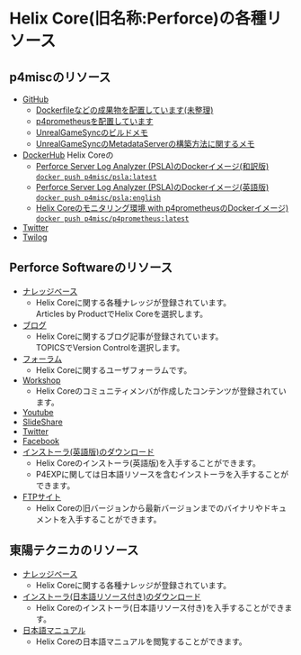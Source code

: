 # Helix Core(旧名称:Perforce)の各種リソース

## p4miscのリソース
- [GitHub](https://github.com/p4misc)
  - [Dockerfileなどの成果物を配置しています(未整理)](https://github.com/p4misc/main)
  - [p4prometheusを配置しています](https://github.com/p4misc/p4prometheus)
  - [UnrealGameSyncのビルドメモ](https://github.com/p4misc/memo/blob/master/UnrealGameSyncMemo.md)
  - [UnrealGameSyncのMetadataServerの構築方法に関するメモ](https://github.com/p4misc/memo/blob/master/MetadataServerMemo.md)  
- [DockerHub](https://hub.docker.com/u/p4misc)
  Helix Coreの
  - [Perforce Server Log Analyzer (PSLA)のDockerイメージ(和訳版) `docker push p4misc/psla:latest`](https://hub.docker.com/repository/docker/p4misc/psla)
  - [Perforce Server Log Analyzer (PSLA)のDockerイメージ(英語版) `docker push p4misc/psla:english`](https://hub.docker.com/repository/docker/p4misc/psla)
  - [Helix Coreのモニタリング環境 with p4prometheusのDockerイメージ) `docker push p4misc/p4prometheus:latest`](https://hub.docker.com/repository/docker/p4misc/p4prometheus)
- [Twitter](https://twitter.com/p4misc)
- [Twilog](https://twilog.org/p4misc)

## Perforce Softwareのリソース
- [ナレッジベース](https://community.perforce.com)
  - Helix Coreに関する各種ナレッジが登録されています。  
    Articles by ProductでHelix Coreを選択します。
- [ブログ](https://perforce.com/blog)
  - Helix Coreに関するブログ記事が登録されています。  
    TOPICSでVersion Controlを選択します。
- [フォーラム](https://twitter.com/perforce)
  - Helix Coreに関するユーザフォーラムです。
- [Workshop](https://swarm.workshop.perforce.com/)
  - Helix Coreのコミュニティメンバが作成したコンテンツが登録されています。
- [Youtube](https://m.youtube.com/user/perforcesoftware)
- [SlideShare](https://www.slideshare.net/perforce)
- [Twitter](https://twitter.com/perforce)
- [Facebook](https://twitter.com/perforce)
- [インストーラ(英語版)のダウンロード](https://www.perforce.com/downloads)
  - Helix Coreのインストーラ(英語版)を入手することができます。
  - P4EXPに関しては日本語リソースを含むインストーラを入手することができます。
- [FTPサイト](http://ftp.perforce.com/perforce/)
  - Helix Coreの旧バージョンから最新バージョンまでのバイナリやドキュメントを入手することができます。

## 東陽テクニカのリソース
- [ナレッジベース](https://kb.toyo.co.jp/wiki/)
  - Helix Coreに関する各種ナレッジが登録されています。  
- [インストーラ(日本語リソース付き)のダウンロード](https://www.toyo.co.jp/ss/download/detail/hc_products.html)
  - Helix Coreのインストーラ(日本語リソース付き)を入手することができます。
- [日本語マニュアル](https://www.toyo.co.jp/ss/download/detail/hc_manuals.html)
  - Helix Coreの日本語マニュアルを閲覧することができます。
